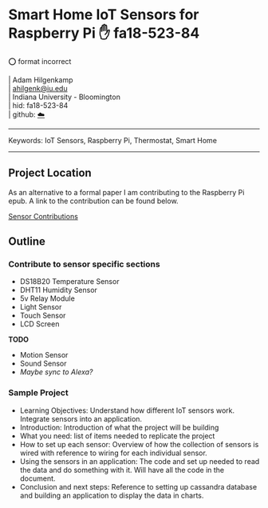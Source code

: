 # Smart Home IoT Sensors for Raspberry Pi :hand: fa18-523-84

:o: format incorrect

| Adam Hilgenkamp  
| ahilgenk@iu.edu  
| Indiana University - Bloomington  
| hid: fa18-523-84  
| github: [:cloud:](https://github.com/cloudmesh-community/fa18-523-84/blob/master/paper/paper.md)  


---

Keywords: IoT Sensors, Raspberry Pi, Thermostat, Smart Home

---

## Project Location

As an alternative to a formal paper I am contributing to the Raspberry Pi epub.  A link to the contribution can be found below.  

[Sensor Contributions]()

## Outline

### Contribute to sensor specific sections

  * DS18B20 Temperature Sensor
  * DHT11 Humidity Sensor
  * 5v Relay Module
  * Light Sensor
  * Touch Sensor
  * LCD Screen  
 
**TODO**  

  * Motion Sensor
  * Sound Sensor
  * *Maybe sync to Alexa?*
 

### Sample Project
 * Learning Objectives:  Understand how different IoT sensors work.  Integrate sensors into an application.
 * Introduction:  Introduction of what the project will be building
 * What you need:  list of items needed to replicate the project
 * How to set up each sensor:  Overview of how the collection of sensors is wired with reference to wiring for each individual sensor.
 * Using the sensors in an application:  The code and set up needed to read the data and do something with it.  Will have all the code in the document.
 * Conclusion and next steps: Reference to setting up cassandra database and building an application to display the data in charts.

